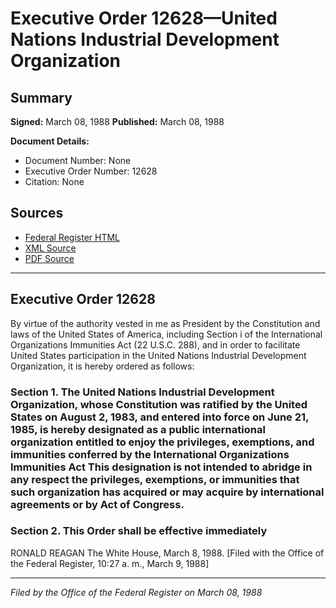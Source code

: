 # Executive Order 12628—United Nations Industrial Development Organization

## Summary

**Signed:** March 08, 1988
**Published:** March 08, 1988

**Document Details:**
- Document Number: None
- Executive Order Number: 12628
- Citation: None

## Sources
- [Federal Register HTML](https://www.presidency.ucsb.edu/documents/executive-order-12628-united-nations-industrial-development-organization)
- [XML Source](None)
- [PDF Source](None)

---

## Executive Order 12628

By virtue of the authority vested in me as President by the Constitution and laws of the United States of America, including Section i of the International Organizations Immunities Act (22 U.S.C. 288), and in order to facilitate United States participation in the United Nations Industrial Development Organization, it is hereby ordered as follows:
### Section 1. The United Nations Industrial Development Organization, whose Constitution was ratified by the United States on August 2, 1983, and entered into force on June 21, 1985, is hereby designated as a public international organization entitled to enjoy the privileges, exemptions, and immunities conferred by the International Organizations Immunities Act This designation is not intended to abridge in any respect the privileges, exemptions, or immunities that such organization has acquired or may acquire by international agreements or by Act of Congress.

### Section 2. This Order shall be effective immediately

RONALD REAGAN
The White House,
March 8, 1988.
[Filed with the Office of the Federal Register, 10:27 a. m., March 9, 1988]

---

*Filed by the Office of the Federal Register on March 08, 1988*
